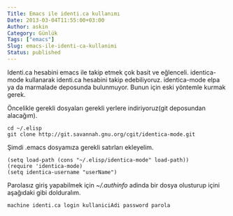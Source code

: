 ```yaml
---
Title: Emacs ile identi.ca kullanımı
Date: 2013-03-04T11:55:00+03:00
Author: askin
Category: Günlük
Tags: ["emacs"]
Slug: emacs-ile-identi-ca-kullanimi
Status: published
---
```


Identi.ca hesabini emacs ile takip etmek çok basit ve eğlenceli. identica-mode kullanarak identi.ca hesabini takip edebiliyoruz. identica-mode elpa ya da marmalade deposunda bulunmuyor. Bunun için eski yöntemle kurmak gerek.

Öncelikle gerekli dosyaları gerekli yerlere indiriyoruz(git deposundan alacağım).

    cd ~/.elisp
    git clone http://git.savannah.gnu.org/cgit/identica-mode.git

Şimdi .emacs dosyamıza gerekli satırları ekleyelim.

    (setq load-path (cons "~/.elisp/identica-mode" load-path))
    (require 'identica-mode)
    (setq identica-username "userName")

Parolasız giriş yapabilmek için *\~/.authinfo* adinda bir dosya olusturup içini aşağıdaki gibi dolduralım.

    machine identi.ca login kullaniciAdi password parola
